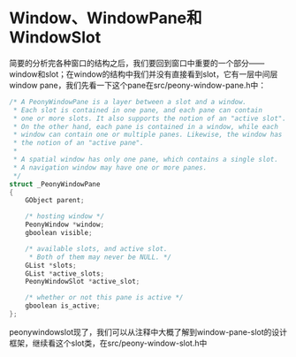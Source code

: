 # Window、WindowPane和WindowSlot

简要的分析完各种窗口的结构之后，我们要回到窗口中重要的一个部分——window和slot；在window的结构中我们并没有直接看到slot，它有一层中间层window pane，我们先看一下这个pane在src/peony-window-pane.h中：

```c
/* A PeonyWindowPane is a layer between a slot and a window.
 * Each slot is contained in one pane, and each pane can contain
 * one or more slots. It also supports the notion of an "active slot".
 * On the other hand, each pane is contained in a window, while each
 * window can contain one or multiple panes. Likewise, the window has
 * the notion of an "active pane".
 *
 * A spatial window has only one pane, which contains a single slot.
 * A navigation window may have one or more panes.
 */
struct _PeonyWindowPane
{
    GObject parent;

    /* hosting window */
    PeonyWindow *window;
    gboolean visible;

    /* available slots, and active slot.
     * Both of them may never be NULL. */
    GList *slots;
    GList *active_slots;
    PeonyWindowSlot *active_slot;

    /* whether or not this pane is active */
    gboolean is_active;
};
```

peonywindowslot现了，我们可以从注释中大概了解到window-pane-slot的设计框架，继续看这个slot类，在src/peony-window-slot.h中

